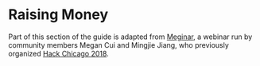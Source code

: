 # Raising Money

Part of this section of the guide is adapted from [Meginar], a webinar run by community members Megan Cui and Mingjie Jiang, who previously organized [Hack Chicago 2018][hc18].

[Meginar]: https://youtu.be/tOmXzA4reTY
[hc18]: https://hackchicago.io


